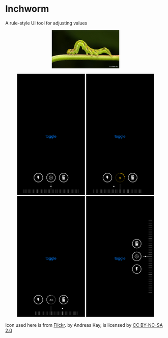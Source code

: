 # Inchworm
A rule-style UI tool for adjusting values

<p align="center">
    <img src="logo.jpg" height="120" max-width="90%" alt="Inchworm" />
</p>

<p align="center">
    <img src="Images/horizontal1.png" height="380" alt="Inchworm" />
    <img src="Images/horizontal2.png" height="380" alt="Inchworm" />
    <img src="Images/horizontal3.png" height="380" alt="Inchworm" />
    <img src="Images/vertical.png" height="380" alt="Inchworm" />
</p>

<div>Icon used here is from <a href="https://www.flickr.com/photos/andreaskay/47331947062" title="Flickr">Flickr</a>. by Andreas Kay, is licensed by <a href="https://creativecommons.org/licenses/by-nc-sa/2.0/" title="Attribution-NonCommercial-ShareAlike 2.0 Generic" target="_blank">CC BY-NC-SA 2.0</a></div>

